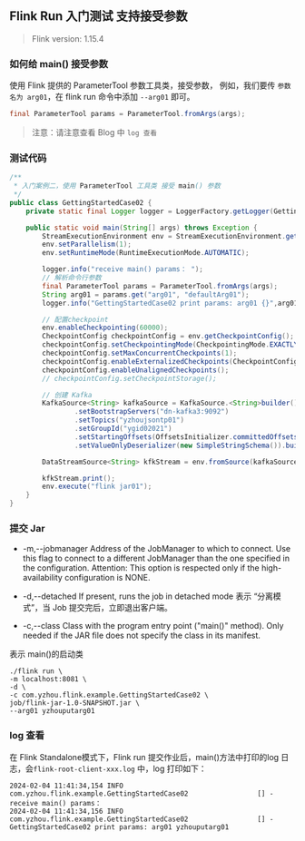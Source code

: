 ## Flink Run 入门测试 支持接受参数       

>Flink version: 1.15.4      

### 如何给 main() 接受参数  
使用 Flink 提供的 ParameterTool 参数工具类，接受参数， 例如，我们要传 `参数名为 arg01`，在 flink run 命令中添加 `--arg01` 即可。 
```java
final ParameterTool params = ParameterTool.fromArgs(args);   
```

>注意：请注意查看 Blog 中 `log 查看`  

### 测试代码    

```java
/**
 * 入门案例二，使用 ParameterTool 工具类 接受 main() 参数
 */
public class GettingStartedCase02 {
    private static final Logger logger = LoggerFactory.getLogger(GettingStartedCase01.class);

    public static void main(String[] args) throws Exception {
        StreamExecutionEnvironment env = StreamExecutionEnvironment.getExecutionEnvironment();
        env.setParallelism(1);
        env.setRuntimeMode(RuntimeExecutionMode.AUTOMATIC);

        logger.info("receive main() params： ");
        // 解析命令行参数
        final ParameterTool params = ParameterTool.fromArgs(args);
        String arg01 = params.get("arg01", "defaultArg01");
        logger.info("GettingStartedCase02 print params: arg01 {}",arg01);

        // 配置checkpoint
        env.enableCheckpointing(60000);
        CheckpointConfig checkpointConfig = env.getCheckpointConfig();
        checkpointConfig.setCheckpointingMode(CheckpointingMode.EXACTLY_ONCE);
        checkpointConfig.setMaxConcurrentCheckpoints(1);
        checkpointConfig.enableExternalizedCheckpoints(CheckpointConfig.ExternalizedCheckpointCleanup.RETAIN_ON_CANCELLATION);
        checkpointConfig.enableUnalignedCheckpoints();
        // checkpointConfig.setCheckpointStorage();

        // 创建 Kafka
        KafkaSource<String> kafkaSource = KafkaSource.<String>builder()
                .setBootstrapServers("dn-kafka3:9092")
                .setTopics("yzhoujsontp01")
                .setGroupId("ygid02021")
                .setStartingOffsets(OffsetsInitializer.committedOffsets(OffsetResetStrategy.LATEST))
                .setValueOnlyDeserializer(new SimpleStringSchema()).build();

        DataStreamSource<String> kfkStream = env.fromSource(kafkaSource, WatermarkStrategy.noWatermarks(), "kfk-source");

        kfkStream.print();
        env.execute("flink jar01");
    }
}
```

### 提交 Jar  

* -m,--jobmanager <arg>             Address of the JobManager to which to
                                     connect. Use this flag to connect to a
                                     different JobManager than the one specified
                                     in the configuration. Attention: This
                                     option is respected only if the
                                     high-availability configuration is NONE.       

* -d,--detached                     If present, runs the job in
                                     detached mode
表示 “分离模式”，当 Job 提交完后，立即退出客户端。 

* -c,--class <classname>                Class with the program entry
                                        point ("main()" method). Only
                                        needed if the JAR file does not
                                        specify the class in its
                                        manifest.       

表示 main()的启动类     

```shell
./flink run \
-m localhost:8081 \
-d \
-c com.yzhou.flink.example.GettingStartedCase02 \
job/flink-jar-1.0-SNAPSHOT.jar \
--arg01 yzhouputarg01  
```

### log 查看          
在 Flink Standalone模式下，Flink run 提交作业后，main()方法中打印的log 日志，会`flink-root-client-xxx.log` 中，log 打印如下：       

```
2024-02-04 11:41:34,154 INFO  com.yzhou.flink.example.GettingStartedCase02                 [] - receive main() params： 
2024-02-04 11:41:34,156 INFO  com.yzhou.flink.example.GettingStartedCase02                 [] - GettingStartedCase02 print params: arg01 yzhouputarg01
```  


